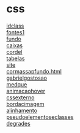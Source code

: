 # css 
<a href='https://gabrielryanft.github.io/learning/cursoemvideo/htmlecss/css/idclass/' target='_blank' rel='next'>idclass</a><br/>
<a href='https://gabrielryanft.github.io/learning/cursoemvideo/htmlecss/css/fontes1/' target='_blank' rel='next'>fontes1</a><br/>
<a href='https://gabrielryanft.github.io/learning/cursoemvideo/htmlecss/css/fundo/' target='_blank' rel='next'>fundo</a><br/>
<a href='https://gabrielryanft.github.io/learning/cursoemvideo/htmlecss/css/caixas/' target='_blank' rel='next'>caixas</a><br/>
<a href='https://gabrielryanft.github.io/learning/cursoemvideo/htmlecss/css/cordel/' target='_blank' rel='next'>cordel</a><br/>
<a href='https://gabrielryanft.github.io/learning/cursoemvideo/htmlecss/css/tabelas/' target='_blank' rel='next'>tabelas</a><br/>
<a href='https://gabrielryanft.github.io/learning/cursoemvideo/htmlecss/css/site/' target='_blank' rel='next'>site</a><br/>
<a href='https://gabrielryanft.github.io/learning/cursoemvideo/htmlecss/css/cormassapfundo.html/' target='_blank' rel='next'>cormassapfundo.html</a><br/>
<a href='https://gabrielryanft.github.io/learning/cursoemvideo/htmlecss/css/gabrielgostosao/' target='_blank' rel='next'>gabrielgostosao</a><br/>
<a href='https://gabrielryanft.github.io/learning/cursoemvideo/htmlecss/css/medque/' target='_blank' rel='next'>medque</a><br/>
<a href='https://gabrielryanft.github.io/learning/cursoemvideo/htmlecss/css/animacaohover/' target='_blank' rel='next'>animacaohover</a><br/>
<a href='https://gabrielryanft.github.io/learning/cursoemvideo/htmlecss/css/cssexterno/' target='_blank' rel='next'>cssexterno</a><br/>
<a href='https://gabrielryanft.github.io/learning/cursoemvideo/htmlecss/css/bordacimagem/' target='_blank' rel='next'>bordacimagem</a><br/>
<a href='https://gabrielryanft.github.io/learning/cursoemvideo/htmlecss/css/alinhamento/' target='_blank' rel='next'>alinhamento</a><br/>
<a href='https://gabrielryanft.github.io/learning/cursoemvideo/htmlecss/css/pseudoelementoseclasses/' target='_blank' rel='next'>pseudoelementoseclasses</a><br/>
<a href='https://gabrielryanft.github.io/learning/cursoemvideo/htmlecss/css/degrades/' target='_blank' rel='next'>degrades</a><br/>
